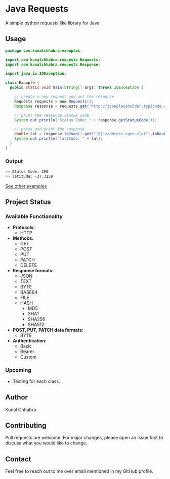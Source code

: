 # Java Requests

A simple python requests like library for Java.

## Usage

```java
package com.kunalchhabra.examples;

import com.kunalchhabra.requests.Requests;
import com.kunalchhabra.requests.Response;

import java.io.IOException;

class Example {
  public static void main(String[] args) throws IOException {

    // create a new request and get the response
    Requests requests = new Requests();
    Response response = requests.get("http://jsonplaceholder.typicode.com/users");

    // print the response status code
    System.out.println("Status Code: " + response.getStatusCode());

    // parse and print the response
    double lat = response.toJson().get("[0]->address->geo->lat").toDouble();
    System.out.println("latitude: " + lat);
  }
}

```
### Output
```bash
>> Status Code: 200
>> latitude: -37.3159
```
[See other examples](src/main/java/com/kunalchhabra/examples/)

## Project Status
### Available Functionality
- **Protocols:**
  - HTTP
- **Methods:**
  - GET
  - POST
  - PUT
  - PATCH
  - DELETE
- **Response formats:**
  - JSON
  - TEXT
  - BYTE
  - BASE64
  - FILE
  - HASH
    - MD5
    - SHA1
    - SHA256
    - SHA512
- **POST, PUT, PATCH data formats:**
  - BYTE
- **Authentication:**
  - Basic
  - Bearer
  - Custom

### Upcoming
- Testing for each class.

## Author
Kunal Chhabra

## Contributing
Pull requests are welcome. For major changes, please open an issue first to discuss what you would like to change.

## Contact
Feel free to reach out to me over email mentioned in my GitHub profile.